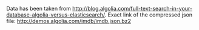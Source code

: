 Data has been taken from http://blog.algolia.com/full-text-search-in-your-database-algolia-versus-elasticsearch/. Exact link of the compressed json file: http://demos.algolia.com/imdb/imdb.json.bz2
